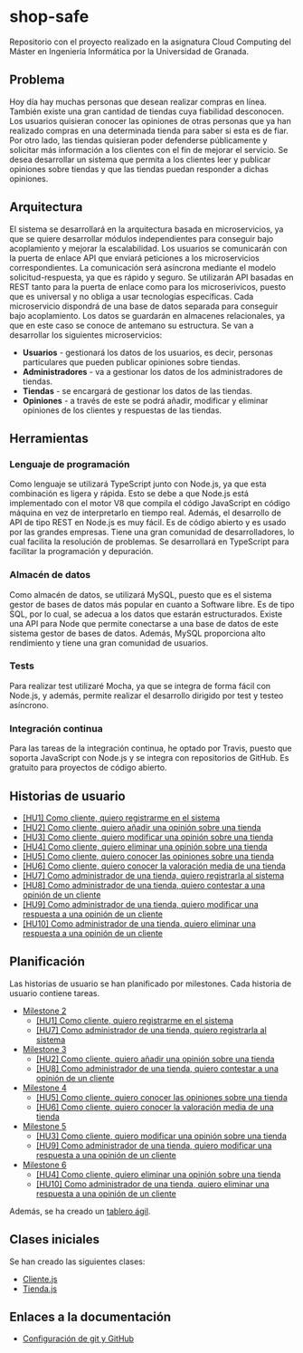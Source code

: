 # shop-safe
Repositorio con el proyecto realizado en la asignatura Cloud Computing del Máster en Ingeniería Informática por la Universidad de Granada.

## Problema
Hoy día hay muchas personas que desean realizar compras en línea. También existe una gran cantidad de tiendas cuya fiabilidad desconocen. Los usuarios quisieran conocer las opiniones de otras personas que ya han realizado compras en una determinada tienda para saber si esta es de fiar. Por otro lado, las tiendas quisieran poder defenderse públicamente y solicitar más información a los clientes con el fin de mejorar el servicio. Se desea desarrollar un sistema que permita a los clientes leer y publicar opiniones sobre tiendas y que las tiendas puedan responder a dichas opiniones.

## Arquitectura
El sistema se desarrollará en la arquitectura basada en microservicios, ya que se quiere desarrollar módulos independientes para conseguir bajo acoplamiento y mejorar la escalabilidad. Los usuarios se comunicarán con la puerta de enlace API que enviará peticiones a los microservicios correspondientes. La comunicación será asíncrona mediante el modelo solicitud-respuesta, ya que es rápido y seguro. Se utilizarán API basadas en REST tanto para la puerta de enlace como para los microserivicos, puesto que es universal y no obliga a usar tecnologías específicas. Cada microservicio dispondrá de una base de datos separada para conseguir bajo acoplamiento. Los datos se guardarán en almacenes relacionales, ya que en este caso se conoce de antemano su estructura. Se van a desarrollar los siguientes microservicios:

* **Usuarios** - gestionará los datos de los usuarios, es decir, personas particulares que pueden publicar opiniones sobre tiendas.
* **Administradores** - va a gestionar los datos de los administradores de tiendas.
* **Tiendas** - se encargará de gestionar los datos de las tiendas.
* **Opiniones** - a través de este se podrá añadir, modificar y eliminar opiniones de los clientes y respuestas de las tiendas.

## Herramientas

### Lenguaje de programación
Como lenguaje se utilizará TypeScript junto con Node.js, ya que esta combinación es ligera y rápida. Esto se debe a que Node.js está implementado con el motor V8 que compila el código JavaScript en código máquina en vez de interpretarlo en tiempo real. Además, el desarrollo de API de tipo REST en Node.js es muy fácil. Es de código abierto y es usado por las grandes empresas. Tiene una gran comunidad de desarrolladores, lo cual facilita la resolución de problemas. Se desarrollará en TypeScript para facilitar la programación y depuración.

### Almacén de datos
Como almacén de datos, se utilizará MySQL, puesto que es el sistema gestor de bases de datos más popular en cuanto a Software libre. Es de tipo SQL, por lo cual, se adecua a los datos que estarán estructurados. Existe una API para Node que permite conectarse a una base de datos de este sistema gestor de bases de datos. Además, MySQL proporciona alto rendimiento y tiene una gran comunidad de usuarios.

### Tests
Para realizar test utilizaré Mocha, ya que se integra de forma fácil con Node.js, y además, permite realizar el desarrollo dirigido por test y testeo asíncrono.

### Integración continua
Para las tareas de la integración continua, he optado por Travis, puesto que soporta JavaScript con Node.js y se integra con repositorios de GitHub. Es gratuito para proyectos de código abierto. 

## Historias de usuario
* [[HU1] Como cliente, quiero registrarme en el sistema](https://github.com/januszewskimar/shop-safe/issues/7)
* [[HU2] Como cliente, quiero añadir una opinión sobre una tienda](https://github.com/januszewskimar/shop-safe/issues/8)
* [[HU3] Como cliente, quiero modificar una opinión sobre una tienda](https://github.com/januszewskimar/shop-safe/issues/9)
* [[HU4] Como cliente, quiero eliminar una opinión sobre una tienda](https://github.com/januszewskimar/shop-safe/issues/10)
* [[HU5] Como cliente, quiero conocer las opiniones sobre una tienda](https://github.com/januszewskimar/shop-safe/issues/11)
* [[HU6] Como cliente, quiero conocer la valoración media de una tienda](https://github.com/januszewskimar/shop-safe/issues/12)
* [[HU7] Como administrador de una tienda, quiero registrarla al sistema](https://github.com/januszewskimar/shop-safe/issues/13)
* [[HU8] Como administrador de una tienda, quiero contestar a una opinión de un cliente](https://github.com/januszewskimar/shop-safe/issues/14)
* [[HU9] Como administrador de una tienda, quiero modificar una respuesta a una opinión de un cliente](https://github.com/januszewskimar/shop-safe/issues/15)
* [[HU10] Como administrador de una tienda, quiero eliminar una respuesta a una opinión de un cliente](https://github.com/januszewskimar/shop-safe/issues/16)

## Planificación
Las historias de usuario se han planificado por milestones. Cada historia de usuario contiene tareas.

- [Milestone 2](https://github.com/januszewskimar/shop-safe/milestone/2)
  - [[HU1] Como cliente, quiero registrarme en el sistema](https://github.com/januszewskimar/shop-safe/issues/7)
  - [[HU7] Como administrador de una tienda, quiero registrarla al sistema](https://github.com/januszewskimar/shop-safe/issues/13)
- [Milestone 3](https://github.com/januszewskimar/shop-safe/milestone/3)
  - [[HU2] Como cliente, quiero añadir una opinión sobre una tienda](https://github.com/januszewskimar/shop-safe/issues/8)
  - [[HU8] Como administrador de una tienda, quiero contestar a una opinión de un cliente](https://github.com/januszewskimar/shop-safe/issues/14)
- [Milestone 4](https://github.com/januszewskimar/shop-safe/milestone/4)
  - [[HU5] Como cliente, quiero conocer las opiniones sobre una tienda](https://github.com/januszewskimar/shop-safe/issues/11)
  - [[HU6] Como cliente, quiero conocer la valoración media de una tienda](https://github.com/januszewskimar/shop-safe/issues/12)
- [Milestone 5](https://github.com/januszewskimar/shop-safe/milestone/5)
  - [[HU3] Como cliente, quiero modificar una opinión sobre una tienda](https://github.com/januszewskimar/shop-safe/issues/9)
  - [[HU9] Como administrador de una tienda, quiero modificar una respuesta a una opinión de un cliente](https://github.com/januszewskimar/shop-safe/issues/15)
- [Milestone 6](https://github.com/januszewskimar/shop-safe/milestone/6)
  - [[HU4] Como cliente, quiero eliminar una opinión sobre una tienda](https://github.com/januszewskimar/shop-safe/issues/10)
  - [[HU10] Como administrador de una tienda, quiero eliminar una respuesta a una opinión de un cliente](https://github.com/januszewskimar/shop-safe/issues/16)

Además, se ha creado un [tablero ágil](https://github.com/januszewskimar/shop-safe/projects/1).

## Clases iniciales
Se han creado las siguientes clases:
* [Cliente.js](https://github.com/januszewskimar/shop-safe/blob/main/src/clientes/Cliente.js)
* [Tienda.js](https://github.com/januszewskimar/shop-safe/blob/main/src/tiendas/Tienda.js)

## Enlaces a la documentación
* [Configuración de git y GitHub](https://github.com/januszewskimar/CC-proyecto/blob/main/docs/config-git-github.md)
